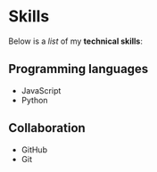 # Skills

Below is a _list_ of my **technical skills**:

## Programming languages
- JavaScript
- Python

## Collaboration
- GitHub
- Git
